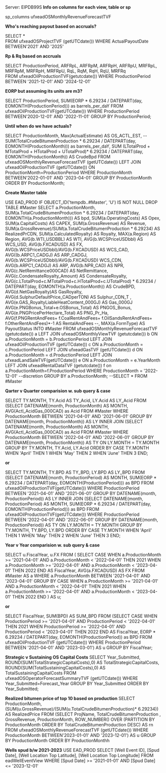 Server: EIPDB99S 
**Info on columns for each view, table or sp**

sp_columns ufxeadOSMonthlyRevenueForecastTVF 

**Who's reaching payout based on accruals?**

SELECT  *  
FROM ufxeadOSProjectTVF (getUTCdate())
WHERE ActualPayoutDate BETWEEN'2021' AND '2025'

**Rp & Rq based on accruals**

SELECT ProductionPeriod,  ARFRpL, ARFRpM, ARFRpH, ARFRpU, MRFRpL, MRFRpM, MRFRpH, MRFRpU, RqL, RqM, RqH, RqU, MRFRq  
FROM ufxeadOilProductionTVF(getutcdate())
WHERE ProductionPeriod BETWEEN '2021-12-01' AND '2024-12-01'

**EORP  but assuming its units are m3?**

SELECT  ProductionPeriod, SUM(EORP * 6.29234 / DATEPART(day, EOMONTH(ProductionPeriod))) as barrels_per_daY 
FROM  ufxeadOilProductionTVF(getUTCdate())
WHERE ProductionPeriod BETWEEN'2020-12-01' AND '2022-11-01'
GROUP BY  ProductionPeriod;

 **Until when do we have actuals?**
 
SELECT ProductionMonth, Max(ActualEstimate) AS OS_ACTL_EST,
    --SUM(TotalCrudeBitumenProduction * 6.29234 / DATEPART(day, EOMONTH(ProductionMonth))) as barrels_per_daY,
    SUM (LTotalProd + MTotalProd + HTotalProd +  UTotalProd)* 6.29234 / DATEPART(day, EOMONTH(ProductionMonth)) AS CrudeBpd
FROM ufxeadOSMonthlyRevenueForecastTVF (getUTCdate())
LEFT JOIN ufxeadOilProductionTVF (getUTCdate())
ON ProductionMonth=ProductionPeriod
WHERE ProductionMonth BETWEEN'2022-01-01' AND '2023-04-01'
GROUP BY  ProductionMonth
ORDER BY ProductionMonth;

**Create Master table**

USE EAD_PROD
IF OBJECT_ID('tempdb..#Master', 'U') IS NOT NULL
    DROP TABLE #Master
SELECT a.ProductionMonth, SUM(a.TotalCrudeBitumenProduction * 6.29234 / DATEPART(day, EOMONTH(a.ProductionMonth))) AS bpd, SUM(a.OperatingCosts) AS Opex, 
SUM(a.CapitalCosts) AS CAPEX, SUM(a.GrossRevenue) AS Revenue, SUM(a.GrossRevenue)/SUM(a.TotalCrudeBitumenProduction * 6.29234) AS RealizedPrCDN,
SUM(a.CalculatedRoyalty) AS Royalty,  MAX(a.Region) AS Region, AVG(b.WTI_USDBBL) AS WTI, AVG(b.WCSPriceUSDbbl) AS WCS_USD, AVG(b.FXCADUSD) AS FX, 
AVG(b.WCSPriceUSDbbl)/AVG(b.FXCADUSD) AS WCS_CAD, AVG((b.ARPC1_CADGJ) AS ARP_CADGJ,
AVG(b.WCSPriceUSDbbl)/AVG(b.FXCADUSD) WCS_CDN, AVG(b.ARPC1_CADGJ) AS ARP, AVG(b.NPR_CAD) AS NPR, AVG(c.NetRemittance000CAD) AS NetRemittance, 
AVG(c.CondensateRoyalty_Amount) AS CondensateRoyalty, AVG(c.LTotalProd+c.MTotalProd+c.HTotalProd+c.UTotalProd) * 6.29234 / DATEPART(day, EOMONTH(a.ProductionMonth)) AS CrudeBPD, 
AVG(d.NetGasRoyalty)AS GasRoyalty, AVG(d.SulphurDefaultPrice_CADperTON) AS Sulphur_CDN_T , AVG(e.GAS_RoyaltyLiableHeatContent_000GJ) AS Gas_000GJ AVG(e.PNGBonus_Total+e.OSBonus_Total) AS PNGOS_Bonus, AVG(e.PNGPricePerHectare_Total) AS PNG_Pr_Ha, AVG(f.PNGRentAndFees+ f.CoalRentAndFees+ f.OilSandsRentAndFees+ f.OtherRentAndFees)*-1 AS RentalAndFees --, MAX(a.FormType) AS PayoutStatus
INTO #Master
FROM
ufxeadOSMonthlyRevenueForecastTVF (getutcdate()) a 
LEFT JOIN ufxeadOSMonthlyViewTVF (getutcdate()) b ON a.ProductionMonth = b.ProductionPeriod
LEFT JOIN ufxeadOilProductionTVF (getUTCdate()) c ON a.ProductionMonth = c.ProductionPeriod
LEFT JOIN ufxeadGasTVF (getUTCdate()) d ON a.ProductionMonth = d.ProductionPeriod
LEFT JOIN ufxeadLandSaleTVF(getUTCdate()) e  ON a.ProductionMonth  = e.YearMonth
LEFT JOIN ufxeadRentalDataTVF (getutcdate()) f  on a.ProductionMonth=f.ProductionPeriod
WHERE ProductionMonth = '2022-12-01' --discretion
GROUP BY a.ProductionMonth;
--SELECT * FROM #Master

**Qarter v Quarter comparision w. sub query & case**

SELECT TY.MONTH, TY.Acid AS TY_Acid, LY.Acid AS LY_Acid 
FROM
    (SELECT DATENAME(month, ProductionMonth) AS MONTH, AVG(Actl_AcidGas_000CAD) as Acid
    FROM #Master
    WHERE ProductionMonth BETWEEN '2021-04-01' AND '2021-06-01'
    GROUP BY DATENAME(month, ProductionMonth)) AS LY
INNER JOIN 
    (SELECT DATENAME(month, ProductionMonth) AS MONTH, AVG(Actl_AcidGas_000CAD) as Acid
    FROM  #Master
    WHERE ProductionMonth BETWEEN '2022-04-01' AND '2022-06-01'
    GROUP BY DATENAME(month, ProductionMonth)) AS TY
ON LY.MONTH = TY.MONTH
GROUP BY TY.MONTH, TY.Acid, LY.Acid
ORDER BY CASE TY.MONTH
    WHEN 'April' THEN 1
    WHEN 'May' THEN 2
    WHEN 'June' THEN 3
    END;

**or**

SELECT TY.MONTH, TY.BPD AS TY_BPD, LY.BPD AS LY_BPD 
FROM
    (SELECT DATENAME(month, ProductionPeriod) AS MONTH, SUM(EORP * 6.29234 / DATEPART(day, EOMONTH(ProductionPeriod))) as BPD
    FROM  ufxeadOilProductionTVF(getUTCdate())
    WHERE ProductionPeriod BETWEEN '2021-04-01' AND '2021-06-01'
    GROUP BY DATENAME(month, ProductionPeriod)) AS LY
INNER JOIN 
    (SELECT DATENAME(month, ProductionPeriod) AS MONTH, SUM(EORP * 6.29234 / DATEPART(day, EOMONTH(ProductionPeriod))) as BPD
    FROM  ufxeadOilProductionTVF(getUTCdate())
    WHERE ProductionPeriod BETWEEN '2022-04-01' AND '2022-06-01' 
    GROUP BY DATENAME(month, ProductionPeriod)) AS TY
ON LY.MONTH = TY.MONTH
GROUP BY TY.MONTH, TY.BPD, LY.BPD
ORDER BY CASE TY.MONTH
    WHEN 'April' THEN 1
    WHEN 'May' THEN 2
    WHEN 'June' THEN 3
    END;

**Year v Year comparision w. sub query & case**

SELECT u.FiscalYear, u.FX
FROM (
    SELECT 
        CASE
            WHEN a.ProductionMonth >= '2021-04-01' AND a.ProductionMonth < '2022-04-01' THEN 2021 
            WHEN a.ProductionMonth >= '2022-04-01' AND a.ProductionMonth < '2023-04-01' THEN 2022 
        END AS FiscalYear, 
        AVG(a.FXCADUSD) AS FX 
    FROM #Master AS a
    WHERE a.ProductionMonth BETWEEN '2021-04-01' AND '2023-04-01'
    GROUP BY CASE
            WHEN a.ProductionMonth >= '2021-04-01' AND a.ProductionMonth < '2022-04-01' THEN 2021 
            WHEN a.ProductionMonth >= '2022-04-01' AND a.ProductionMonth < '2023-04-01' THEN 2022 
        END
) AS u;

**or**

SELECT FiscalYear, SUM(BPD) AS SUM_BPD 
FROM 
    (SELECT
        CASE 
            WHEN ProductionPeriod >= '2021-04-01' AND ProductionPeriod < '2022-04-01' THEN  2021
            WHEN ProductionPeriod >= '2022-04-01' AND ProductionPeriod < '2023-04-01' THEN  2022
        END AS FiscalYear,
        EORP * 6.29234 / DATEPART(day, EOMONTH(ProductionPeriod)) as BPD
    FROM ufxeadOilProductionTVF (getUTCdate()) 
    WHERE ProductionPeriod BETWEEN '2021-04-01' AND '2023-03-01') AS u
GROUP BY FiscalYear;


**Strategic v Sustaining OS Capital Costs**
SELECT Year_Submitted, ROUND(SUM(TotalStrategicCapitalCosts),0) AS TotalStrategicCapitalCosts, ROUND(SUM(TotalSustainingCapitalCosts),0) AS TotalSustainingCapitalCosts
FROM ufxeadOSOperatorForecastSummaryTVF (getUTCdate())
WHERE Year_Submitted=Forecast_Year
GROUP BY Year_Submitted
ORDER BY Year_Submitted;

**Realized bitumen price of top 10 based on production**
SELECT ProductionMonth,  (SUM(u.GrossRevenue)/(SUM(u.TotalCrudeBitumenProduction)* 6.29234)) AS RealizedPrice
FROM
    (SELECT ProjName, TotalCrudeBitumenProduction , GrossRevenue, ProductionMonth,
        ROW_NUMBER() OVER (PARTITION BY ProductionMonth ORDER BY TotalCrudeBitumenProduction DESC) AS rn
    FROM ufxeadOSMonthlyRevenueForecastTVF (getUTCdate())
    WHERE ProductionMonth BETWEEN'2023-01-01' AND '2023-12-01') AS u
GROUP BY  ProductionMonth
ORDER BY ProductionMonthh

**Wells spud b/w 2021-2023**
USE EAD_PROD
SELECT [Well Event ID], [Spud Date], [Well Location Top Latitude],  [Well Location Top Longitude]
FROM eadWellEventView
WHERE [Spud Date] >= '2021-01-01' AND [Spud Date] <= '2023-12-01'
